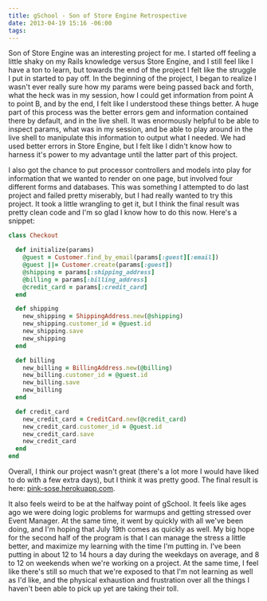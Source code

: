 ```yaml
---
title: gSchool - Son of Store Engine Retrospective
date: 2013-04-19 15:16 -06:00
tags:
---
```


Son of Store Engine was an interesting project for me.  I started off feeling a little shaky on my Rails knowledge versus Store Engine, and I still feel like I have a ton to learn, but towards the end of the project I felt like the struggle I put in started to pay off.  In the beginning of the project, I began to realize I wasn't ever really sure how my params were being passed back and forth, what the heck was in my session, how I could get information from point A to point B, and by the end, I felt like I understood these things better.  A huge part of this process was the better errors gem and information contained there by default, and in the live shell.  It was enormously helpful to be able to inspect params, what was in my session, and be able to play around in the live shell to manipulate this information to output what I needed.  We had used better errors in Store Engine, but I felt like I didn't know how to harness it's power to my advantage until the latter part of this project.

I also got the chance to put processor controllers and models into play for information that we wanted to render on one page, but involved four different forms and databases.  This was something I attempted to do last project and failed pretty miserably, but I had really wanted to try this project.  It took a little wrangling to get it, but I think the final result was pretty clean code and I'm so glad I know how to do this now.  Here's a snippet:

```ruby
class Checkout

  def initialize(params)
    @guest = Customer.find_by_email(params[:guest][:email])
    @guest ||= Customer.create(params[:guest])
    @shipping = params[:shipping_address]
    @billing = params[:billing_address]
    @credit_card = params[:credit_card]
  end

  def shipping
    new_shipping = ShippingAddress.new(@shipping)
    new_shipping.customer_id = @guest.id
    new_shipping.save
    new_shipping
  end

  def billing
    new_billing = BillingAddress.new(@billing)
    new_billing.customer_id = @guest.id
    new_billing.save
    new_billing
  end

  def credit_card
    new_credit_card = CreditCard.new(@credit_card)
    new_credit_card.customer_id = @guest.id
    new_credit_card.save
    new_credit_card
  end
end
```

Overall, I think our project wasn't great (there's a lot more I would have liked to do with a few extra days), but I think it was pretty good.  The final result is here: <a href="http://pink-sose.herokuapp.com/">pink-sose.herokuapp.com</a>.

It also feels weird to be at the halfway point of gSchool.  It feels like ages ago we were doing logic problems for warmups and getting stressed over Event Manager.  At the same time, it went by quickly with all we've been doing, and I'm hoping that July 19th comes as quickly as well.  My big hope for the second half of the program is that I can manage the stress a little better, and maximize my learning with the time I'm putting in.  I've been putting in about 12 to 14 hours a day during the weekdays on average, and 8 to 12 on weekends when we're working on a project.  At the same time, I feel like there's still so much that we're exposed to that I'm not learning as well as I'd like, and the physical exhaustion and frustration over all the things I haven't been able to pick up yet are taking their toll.